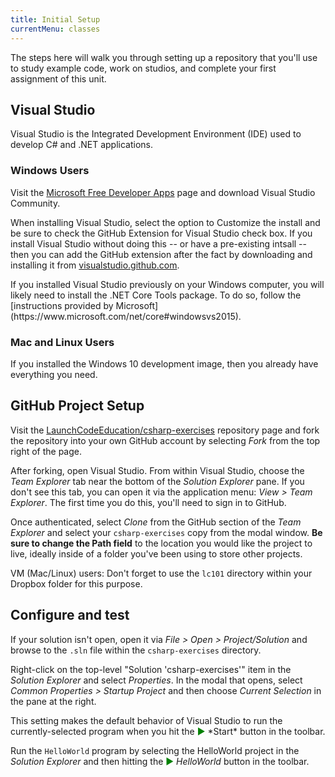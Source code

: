 ```yaml
---
title: Initial Setup
currentMenu: classes
---
```


The steps here will walk you through setting up a repository that you'll use to study example code, work on studios, and complete your first assignment of this unit.

## Visual Studio

Visual Studio is the Integrated Development Environment (IDE) used to develop C# and .NET applications.

### Windows Users

Visit the [Microsoft Free Developer Apps](https://www.visualstudio.com/free-developer-offers/) page and download Visual Studio Community.

When installing Visual Studio, select the option to Customize the install and be sure to check the GitHub Extension for Visual Studio check box. If you install Visual Studio without doing this -- or have a pre-existing intsall -- then you can add the GitHub extension after the fact by downloading and installing it from [visualstudio.github.com](https://visualstudio.github.com/).

<aside class="aside-warning" markdown="1">
If you installed Visual Studio previously on your Windows computer, you will likely need to install the .NET Core Tools package. To do so, follow the [instructions provided by Microsoft](https://www.microsoft.com/net/core#windowsvs2015).
</aside>

### Mac and Linux Users

If you installed the Windows 10 development image, then you already have everything you need.

## GitHub Project Setup

Visit the [LaunchCodeEducation/csharp-exercises](https://github.com/LaunchCodeEducation/csharp-exercises) repository page and fork the repository into your own GitHub account by selecting *Fork* from the top right of the page.

After forking, open Visual Studio. From within Visual Studio, choose the *Team Explorer* tab near the bottom of the *Solution Explorer* pane. If you don't see this tab, you can open it via the application menu: *View > Team Explorer*. The first time you do this, you'll need to sign in to GitHub.

Once authenticated, select *Clone* from the GitHub section of the *Team Explorer* and select your `csharp-exercises` copy from the modal window. **Be sure to change the Path field** to the location you would like the project to live, ideally inside of a folder you've been using to store other projects.

VM (Mac/Linux) users: Don't forget to use the `lc101` directory within your Dropbox folder for this purpose.

## Configure and test

If your solution isn't open, open it via *File > Open > Project/Solution* and browse to the `.sln` file within the `csharp-exercises` directory.

Right-click on the top-level "Solution 'csharp-exercises'" item in the *Solution Explorer* and select *Properties*. In the modal that opens, select *Common Properties > Startup Project* and then choose *Current Selection* in the pane at the right.

<aside class="aside-pro-tip" markdown="1">
This setting makes the default behavior of Visual Studio to run the currently-selected program when you hit the <span style="color:green">▶︎</span> *Start* button in the toolbar.
</aside>

Run the `HelloWorld` program by selecting the HelloWorld project in the *Solution Explorer* and then hitting the <span style="color:green">▶︎</span> *HelloWorld* button in the toolbar.

